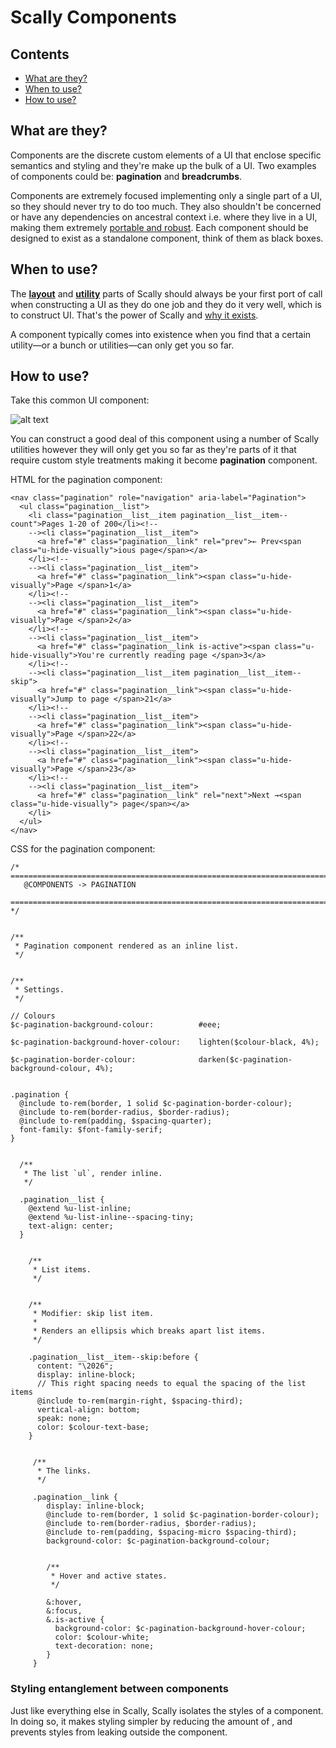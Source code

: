# Scally Components




## Contents

- [What are they?](#what-are-they)
- [When to use?](#when-to-use)
- [How to use?](#how-to-use)




## What are they?

Components are the discrete custom elements of a UI that enclose specific semantics and styling and they're make up the bulk of a UI. Two examples of components could be: **pagination** and **breadcrumbs**.

Components are extremely focused implementing only a single part of a UI, so they should never try to do too much. They also shouldn't be concerned or have any dependencies on ancestral context i.e. where they live in a UI, making them extremely [portable and robust](#portable-and-robust). Each component should be designed to exist as a standalone component, think of them as black boxes.






## When to use?

The [**layout**](layout/README.md) and [**utility**](Utilities/README.md) parts of Scally should always be your first port of call when constructing a UI as they do one job and they do it very well, which is to construct UI. That's the power of Scally and [why it exists](https://github.com/westfieldlabs/scally#what-is-scally).

A component typically comes into existence when you find that a certain utility—or a bunch or utilities—can only get you so far.




## How to use?

Take this common UI component:

![alt text](https://s3.amazonaws.com/uploads.hipchat.com/33649/339750/pe5iBm20LpLADVn/Screen%20Shot%202014-11-17%20at%2010.51.26%20am.png "A Scally pagination component")

You can construct a good deal of this component using a number of Scally utilities however they will only get you so far as they're parts of it that require custom style treatments making it become **pagination** component.

HTML for the pagination component:

```
<nav class="pagination" role="navigation" aria-label="Pagination">
  <ul class="pagination__list">
    <li class="pagination__list__item pagination__list__item--count">Pages 1-20 of 200</li><!--
    --><li class="pagination__list__item">
      <a href="#" class="pagination__link" rel="prev">← Prev<span class="u-hide-visually">ious page</span></a>
    </li><!--
    --><li class="pagination__list__item">
      <a href="#" class="pagination__link"><span class="u-hide-visually">Page </span>1</a>
    </li><!--
    --><li class="pagination__list__item">
      <a href="#" class="pagination__link"><span class="u-hide-visually">Page </span>2</a>
    </li><!--
    --><li class="pagination__list__item">
      <a href="#" class="pagination__link is-active"><span class="u-hide-visually">You're currently reading page </span>3</a>
    </li><!--
    --><li class="pagination__list__item pagination__list__item--skip">
      <a href="#" class="pagination__link"><span class="u-hide-visually">Jump to page </span>21</a>
    </li><!--
    --><li class="pagination__list__item">
      <a href="#" class="pagination__link"><span class="u-hide-visually">Page </span>22</a>
    </li><!--
    --><li class="pagination__list__item">
      <a href="#" class="pagination__link"><span class="u-hide-visually">Page </span>23</a>
    </li><!--
    --><li class="pagination__list__item">
      <a href="#" class="pagination__link" rel="next">Next →<span class="u-hide-visually"> page</span></a>
    </li>
  </ul>
</nav>
```

CSS for the pagination component:

```
/* ============================================================================
   @COMPONENTS -> PAGINATION
   ========================================================================= */


/**
 * Pagination component rendered as an inline list.
 */


/**
 * Settings.
 */

// Colours
$c-pagination-background-colour:          #eee;

$c-pagination-background-hover-colour:    lighten($colour-black, 4%);

$c-pagination-border-colour:              darken($c-pagination-background-colour, 4%);


.pagination {
  @include to-rem(border, 1 solid $c-pagination-border-colour);
  @include to-rem(border-radius, $border-radius);
  @include to-rem(padding, $spacing-quarter);
  font-family: $font-family-serif;
}


  /**
   * The list `ul`, render inline.
   */
  
  .pagination__list {
    @extend %u-list-inline;
    @extend %u-list-inline--spacing-tiny;
    text-align: center;
  }


    /**
     * List items.
     */
  
  
    /**
     * Modifier: skip list item.
     *
     * Renders an ellipsis which breaks apart list items.
     */

    .pagination__list__item--skip:before {
      content: "\2026";
      display: inline-block;
      // This right spacing needs to equal the spacing of the list items
      @include to-rem(margin-right, $spacing-third);
      vertical-align: bottom;
      speak: none;
      color: $colour-text-base;
    }


     /**
      * The links.
      */

     .pagination__link {
        display: inline-block;
        @include to-rem(border, 1 solid $c-pagination-border-colour);
        @include to-rem(border-radius, $border-radius);
        @include to-rem(padding, $spacing-micro $spacing-third);
        background-color: $c-pagination-background-colour;


        /**
         * Hover and active states.
         */

        &:hover,
        &:focus,
        &.is-active {
          background-color: $c-pagination-background-hover-colour;
          color: $colour-white;
          text-decoration: none;
        }
     }
```


### Styling entanglement between components

Just like everything else in Scally, Scally isolates the styles of a component. In doing so, it makes styling simpler by reducing the amount of , and prevents styles from leaking outside the component.
